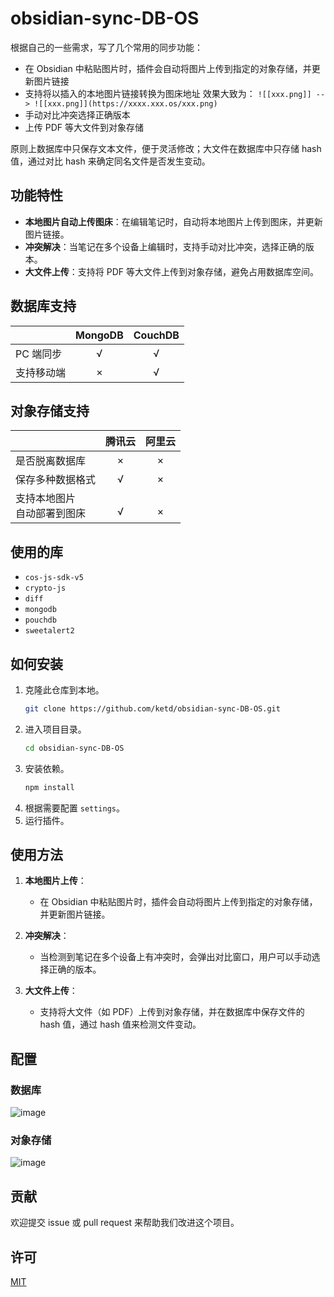 # obsidian-sync-DB-OS

根据自己的一些需求，写了几个常用的同步功能：

- 在 Obsidian 中粘贴图片时，插件会自动将图片上传到指定的对象存储，并更新图片链接
- 支持将以插入的本地图片链接转换为图床地址
  效果大致为：
  `![[xxx.png]] --> ![[xxx.png]](https://xxxx.xxx.os/xxx.png)`
- 手动对比冲突选择正确版本
- 上传 PDF 等大文件到对象存储

原则上数据库中只保存文本文件，便于灵活修改；大文件在数据库中只存储 hash 值，通过对比 hash 来确定同名文件是否发生变动。

## 功能特性

- **本地图片自动上传图床**：在编辑笔记时，自动将本地图片上传到图床，并更新图片链接。
- **冲突解决**：当笔记在多个设备上编辑时，支持手动对比冲突，选择正确的版本。
- **大文件上传**：支持将 PDF 等大文件上传到对象存储，避免占用数据库空间。

## 数据库支持

|         | MongoDB | CouchDB |
| ------- | :-----: | :-----: |
| PC 端同步  |    √    |    √    |
| 支持移动端 |    ×    |    √    |

## 对象存储支持

|                   |  腾讯云  |  阿里云  |
| ----------------- | :---: | :---: |
| 是否脱离数据库           |   ×   |   ×   |
| 保存多种数据格式          |   √   |   ×   |
| 支持本地图片<br>自动部署到图床 | <br>√ | <br>× |

## 使用的库

- `cos-js-sdk-v5`
- `crypto-js`
- `diff`
- `mongodb`
- `pouchdb`
- `sweetalert2`

## 如何安装

1. 克隆此仓库到本地。
   ```sh
   git clone https://github.com/ketd/obsidian-sync-DB-OS.git
   ```
2. 进入项目目录。
   ```sh
   cd obsidian-sync-DB-OS
   ```
3. 安装依赖。
   ```sh
   npm install
   ```
4. 根据需要配置 `settings`。
5. 运行插件。

## 使用方法

1. **本地图片上传**：
   - 在 Obsidian 中粘贴图片时，插件会自动将图片上传到指定的对象存储，并更新图片链接。
   
2. **冲突解决**：
   - 当检测到笔记在多个设备上有冲突时，会弹出对比窗口，用户可以手动选择正确的版本。

3. **大文件上传**：
   - 支持将大文件（如 PDF）上传到对象存储，并在数据库中保存文件的 hash 值，通过 hash 值来检测文件变动。


## 配置
### 数据库
![image](https://github.com/ketd/obsidian-sync-DB-OS/assets/94940923/24305e0a-c6ee-421c-a151-4b5f1eba5ad8)

### 对象存储
![image](https://github.com/ketd/obsidian-sync-DB-OS/assets/94940923/b9b1153e-12b4-45ed-8141-ddcd314a0039)


## 贡献

欢迎提交 issue 或 pull request 来帮助我们改进这个项目。

## 许可

[MIT](LICENSE)

